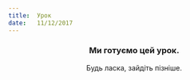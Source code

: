 ```yaml
---
title:  Урок
date:   11/12/2017
---
```


### <center>Ми готуємо цей урок.</center>
<center>Будь ласка, зайдіть пізніше.</center>
